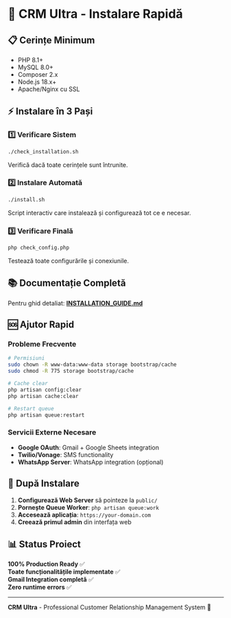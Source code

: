 # 🚀 CRM Ultra - Instalare Rapidă

## 📋 Cerințe Minimum
- PHP 8.1+
- MySQL 8.0+
- Composer 2.x
- Node.js 18.x+
- Apache/Nginx cu SSL

## ⚡ Instalare în 3 Pași

### 1️⃣ Verificare Sistem
```bash
./check_installation.sh
```
Verifică dacă toate cerințele sunt întrunite.

### 2️⃣ Instalare Automată
```bash
./install.sh
```
Script interactiv care instalează și configurează tot ce e necesar.

### 3️⃣ Verificare Finală
```bash
php check_config.php
```
Testează toate configurările și conexiunile.

## 📚 Documentație Completă
Pentru ghid detaliat: **[INSTALLATION_GUIDE.md](INSTALLATION_GUIDE.md)**

## 🆘 Ajutor Rapid

### Probleme Frecvente
```bash
# Permisiuni
sudo chown -R www-data:www-data storage bootstrap/cache
sudo chmod -R 775 storage bootstrap/cache

# Cache clear
php artisan config:clear
php artisan cache:clear

# Restart queue
php artisan queue:restart
```

### Servicii Externe Necesare
- **Google OAuth**: Gmail + Google Sheets integration
- **Twilio/Vonage**: SMS functionality  
- **WhatsApp Server**: WhatsApp integration (opțional)

## 🎯 După Instalare

1. **Configurează Web Server** să pointeze la `public/`
2. **Pornește Queue Worker**: `php artisan queue:work`  
3. **Accesează aplicația**: `https://your-domain.com`
4. **Creează primul admin** din interfața web

## 📊 Status Proiect
**100% Production Ready** ✅  
**Toate funcționalitățile implementate** ✅  
**Gmail Integration completă** ✅  
**Zero runtime errors** ✅

---
**CRM Ultra** - Professional Customer Relationship Management System 🚀
